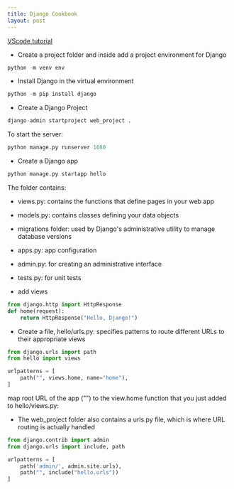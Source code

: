 ```yaml
---
title: Django Cookbook
layout: post
---
```


[VScode tutorial](https://code.visualstudio.com/docs/python/tutorial-django)

 - Create a project folder and inside add a project environment for Django
 ```python
python -m venv env
```

- Install Django in the virtual environment 
```python
python -m pip install django
```

- Create a Django Project
```python
django-admin startproject web_project .
```

To start the server:
```python
python manage.py runserver 1080
```

- Create a Django app
```python
python manage.py startapp hello
```

The folder contains:
- views.py: contains the functions that define pages in your web app
- models.py: contains classes defining your data objects 
- migrations folder: used by Django's administrative utility to manage database versions
- apps.py: app configuration
- admin.py: for creating an administrative interface
- tests.py: for unit tests

- add views
```python
from django.http import HttpResponse
def home(request):
    return HttpResponse("Hello, Django!")
```

- Create a file, hello/urls.py: specifies patterns to route different URLs to their appropriate views
```python
from django.urls import path
from hello import views

urlpatterns = [
    path("", views.home, name="home"),
]
```
map root URL of the app ("") to the view.home function that you just added to hello/views.py:

- The web_project folder also contains a urls.py file, which is where URL routing is actually handled
```python
from django.contrib import admin
from django.urls import include, path

urlpatterns = [
    path('admin/', admin.site.urls),
    path("", include("hello.urls"))
]
```